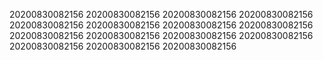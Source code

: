 20200830082156
20200830082156
20200830082156
20200830082156
20200830082156
20200830082156
20200830082156
20200830082156
20200830082156
20200830082156
20200830082156
20200830082156
20200830082156
20200830082156
20200830082156
